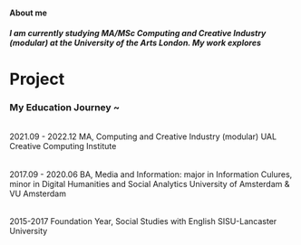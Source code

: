 #### About me 
##### I am currently studying MA/MSc Computing and Creative Industry (modular) at the University of the Arts London. My work explores 









# Project 








### My Education Journey ~  
###### 
2021.09 - 2022.12 MA, Computing and Creative Industry (modular)
UAL Creative Computing Institute
###### 
2017.09 - 2020.06 BA, Media and Information: major in Information Culures, minor in Digital Humanities and Social Analytics 
University of Amsterdam & VU Amsterdam
###### 
2015-2017 Foundation Year, Social Studies with English
SISU-Lancaster University

